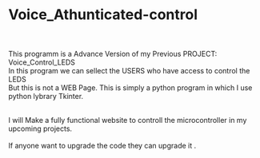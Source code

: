# Voice_Athunticated-control
<br><br>
This programm is a Advance Version of my Previous PROJECT: Voice_Control_LEDS<br>
In this program we can sellect the USERS who have access to control the LEDS<br>
But this is not a WEB Page. This is simply a python program in which I use python lybrary Tkinter.<br><br>

I will Make a fully functional website to controll the microcontroller in my upcoming projects.<br><br>
If anyone want to upgrade the code they can upgrade it .<br>

